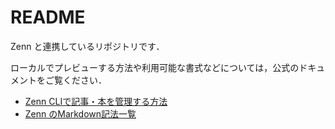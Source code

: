 # README

Zenn と連携しているリポジトリです．

ローカルでプレビューする方法や利用可能な書式などについては，公式のドキュメントをご覧ください．

* [Zenn CLIで記事・本を管理する方法](https://zenn.dev/zenn/articles/zenn-cli-guide)
* [Zenn のMarkdown記法一覧](https://zenn.dev/zenn/articles/markdown-guide)
